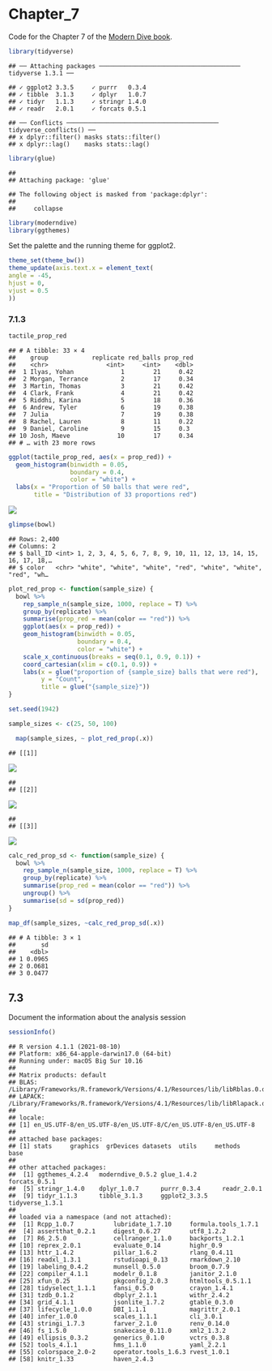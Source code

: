 Chapter\_7
================

Code for the Chapter 7 of the [Modern Dive
book](https://moderndive.com/7-regression.html#regression).

``` r
library(tidyverse)
```

    ## ── Attaching packages ─────────────────────────────────────── tidyverse 1.3.1 ──

    ## ✓ ggplot2 3.3.5     ✓ purrr   0.3.4
    ## ✓ tibble  3.1.3     ✓ dplyr   1.0.7
    ## ✓ tidyr   1.1.3     ✓ stringr 1.4.0
    ## ✓ readr   2.0.1     ✓ forcats 0.5.1

    ## ── Conflicts ────────────────────────────────────────── tidyverse_conflicts() ──
    ## x dplyr::filter() masks stats::filter()
    ## x dplyr::lag()    masks stats::lag()

``` r
library(glue)
```

    ## 
    ## Attaching package: 'glue'

    ## The following object is masked from 'package:dplyr':
    ## 
    ##     collapse

``` r
library(moderndive)
library(ggthemes)
```

Set the palette and the running theme for ggplot2.

``` r
theme_set(theme_bw())
theme_update(axis.text.x = element_text(
angle = -45,
hjust = 0,
vjust = 0.5
))
```

### 7.1.3

``` r
tactile_prop_red
```

    ## # A tibble: 33 × 4
    ##    group            replicate red_balls prop_red
    ##    <chr>                <int>     <int>    <dbl>
    ##  1 Ilyas, Yohan             1        21     0.42
    ##  2 Morgan, Terrance         2        17     0.34
    ##  3 Martin, Thomas           3        21     0.42
    ##  4 Clark, Frank             4        21     0.42
    ##  5 Riddhi, Karina           5        18     0.36
    ##  6 Andrew, Tyler            6        19     0.38
    ##  7 Julia                    7        19     0.38
    ##  8 Rachel, Lauren           8        11     0.22
    ##  9 Daniel, Caroline         9        15     0.3 
    ## 10 Josh, Maeve             10        17     0.34
    ## # … with 23 more rows

``` r
ggplot(tactile_prop_red, aes(x = prop_red)) +
  geom_histogram(binwidth = 0.05,
                 boundary = 0.4,
                 color = "white") +
  labs(x = "Proportion of 50 balls that were red",
       title = "Distribution of 33 proportions red")
```

![](Chapter_7_files/figure-gfm/unnamed-chunk-2-1.png)<!-- -->

``` r
glimpse(bowl)
```

    ## Rows: 2,400
    ## Columns: 2
    ## $ ball_ID <int> 1, 2, 3, 4, 5, 6, 7, 8, 9, 10, 11, 12, 13, 14, 15, 16, 17, 18,…
    ## $ color   <chr> "white", "white", "white", "red", "white", "white", "red", "wh…

``` r
plot_red_prop <- function(sample_size) {
  bowl %>%
    rep_sample_n(sample_size, 1000, replace = T) %>%
    group_by(replicate) %>%
    summarise(prop_red = mean(color == "red")) %>%
    ggplot(aes(x = prop_red)) +
    geom_histogram(binwidth = 0.05,
                   boundary = 0.4,
                   color = "white") +
    scale_x_continuous(breaks = seq(0.1, 0.9, 0.1)) +
    coord_cartesian(xlim = c(0.1, 0.9)) +
    labs(x = glue("proportion of {sample_size} balls that were red"),
         y = "Count",
         title = glue("{sample_size}"))
}
```

``` r
set.seed(1942)

sample_sizes <- c(25, 50, 100)

  map(sample_sizes, ~ plot_red_prop(.x))
```

    ## [[1]]

![](Chapter_7_files/figure-gfm/unnamed-chunk-5-1.png)<!-- -->

    ## 
    ## [[2]]

![](Chapter_7_files/figure-gfm/unnamed-chunk-5-2.png)<!-- -->

    ## 
    ## [[3]]

![](Chapter_7_files/figure-gfm/unnamed-chunk-5-3.png)<!-- -->

``` r
calc_red_prop_sd <- function(sample_size) {
  bowl %>%
    rep_sample_n(sample_size, 1000, replace = T) %>%
    group_by(replicate) %>%
    summarise(prop_red = mean(color == "red")) %>%
    ungroup() %>%
    summarise(sd = sd(prop_red))
}
```

``` r
map_df(sample_sizes, ~calc_red_prop_sd(.x))
```

    ## # A tibble: 3 × 1
    ##       sd
    ##    <dbl>
    ## 1 0.0965
    ## 2 0.0681
    ## 3 0.0477

## 7.3

Document the information about the analysis session

``` r
sessionInfo()
```

    ## R version 4.1.1 (2021-08-10)
    ## Platform: x86_64-apple-darwin17.0 (64-bit)
    ## Running under: macOS Big Sur 10.16
    ## 
    ## Matrix products: default
    ## BLAS:   /Library/Frameworks/R.framework/Versions/4.1/Resources/lib/libRblas.0.dylib
    ## LAPACK: /Library/Frameworks/R.framework/Versions/4.1/Resources/lib/libRlapack.dylib
    ## 
    ## locale:
    ## [1] en_US.UTF-8/en_US.UTF-8/en_US.UTF-8/C/en_US.UTF-8/en_US.UTF-8
    ## 
    ## attached base packages:
    ## [1] stats     graphics  grDevices datasets  utils     methods   base     
    ## 
    ## other attached packages:
    ##  [1] ggthemes_4.2.4   moderndive_0.5.2 glue_1.4.2       forcats_0.5.1   
    ##  [5] stringr_1.4.0    dplyr_1.0.7      purrr_0.3.4      readr_2.0.1     
    ##  [9] tidyr_1.1.3      tibble_3.1.3     ggplot2_3.3.5    tidyverse_1.3.1 
    ## 
    ## loaded via a namespace (and not attached):
    ##  [1] Rcpp_1.0.7           lubridate_1.7.10     formula.tools_1.7.1 
    ##  [4] assertthat_0.2.1     digest_0.6.27        utf8_1.2.2          
    ##  [7] R6_2.5.0             cellranger_1.1.0     backports_1.2.1     
    ## [10] reprex_2.0.1         evaluate_0.14        highr_0.9           
    ## [13] httr_1.4.2           pillar_1.6.2         rlang_0.4.11        
    ## [16] readxl_1.3.1         rstudioapi_0.13      rmarkdown_2.10      
    ## [19] labeling_0.4.2       munsell_0.5.0        broom_0.7.9         
    ## [22] compiler_4.1.1       modelr_0.1.8         janitor_2.1.0       
    ## [25] xfun_0.25            pkgconfig_2.0.3      htmltools_0.5.1.1   
    ## [28] tidyselect_1.1.1     fansi_0.5.0          crayon_1.4.1        
    ## [31] tzdb_0.1.2           dbplyr_2.1.1         withr_2.4.2         
    ## [34] grid_4.1.1           jsonlite_1.7.2       gtable_0.3.0        
    ## [37] lifecycle_1.0.0      DBI_1.1.1            magrittr_2.0.1      
    ## [40] infer_1.0.0          scales_1.1.1         cli_3.0.1           
    ## [43] stringi_1.7.3        farver_2.1.0         renv_0.14.0         
    ## [46] fs_1.5.0             snakecase_0.11.0     xml2_1.3.2          
    ## [49] ellipsis_0.3.2       generics_0.1.0       vctrs_0.3.8         
    ## [52] tools_4.1.1          hms_1.1.0            yaml_2.2.1          
    ## [55] colorspace_2.0-2     operator.tools_1.6.3 rvest_1.0.1         
    ## [58] knitr_1.33           haven_2.4.3
